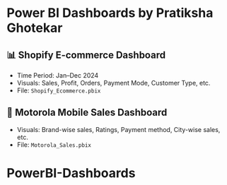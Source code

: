 # Power BI Dashboards by Pratiksha Ghotekar

## 📊 Shopify E-commerce Dashboard
- Time Period: Jan–Dec 2024
- Visuals: Sales, Profit, Orders, Payment Mode, Customer Type, etc.
- File: `Shopify_Ecommerce.pbix`

## 📱 Motorola Mobile Sales Dashboard
- Visuals: Brand-wise sales, Ratings, Payment method, City-wise sales, etc.
- File: `Motorola_Sales.pbix`
# PowerBI-Dashboards
